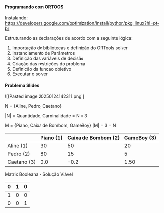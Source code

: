 
#### Programando com ORTOOS

Instalando: 
https://developers.google.com/optimization/install/python/pkg_linux?hl=pt-br


Estruturando as declarações de acordo com a seguinte lógica:

1. Importação de bibliotecas e definição do ORTools solver
2. Instanciamento de Parâmetros
3. Definição das variáveis de decisão
4. Criação das restrições do problema
5. Definição da funçao objetivo
6. Executar o solver

#### Problema Slides

![[Pasted image 20250124142311.png]]

N = {Aline, Pedro, Caetano}

|N| = Quantidade, Carninalidade = N = 3

M = {Piano, Caixa de Bombom, GameBoy}
|M| = 3 = N

|             | Piano (1) | Caixa de Bombom (2) | GameBoy (3) |
| ----------- | --------- | ------------------- | ----------- |
| Aline (1)   | 30        | 50                  | 20          |
| Pedro (2)   | 80        | 15                  | 5           |
| Caetano (3) | 0.0       | -0.2                | 1.50        |

Matrix Booleana - Solução Viável 

| 0   | 1   | 0   |
| --- | --- | --- |
| 1   | 0   | 0   |
| 0   | 0   | 1   |